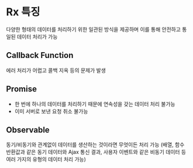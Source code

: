 # Rx 특징

다양한 형태의 데이터를 처리하기 위한 일관된 방식을 제공하며 이를 통해 안전하고 통일된 데이터 처리가 가능


## Callback Function

에러 처리가 어렵고 콜백 지옥 등의 문제가 발생

## Promise

- 한 번에 하나의 데이터를 처리하기 때문에 연속성을 갖는 데이터 처리 불가능
- 이미 서버로 보낸 요청 취소 불가능


## Observable

동기/비동기와 관계없이 데이터를 생산하는 것이라면 무엇이든 처리 가능
(배열, 함수 반환값과 같은 동기 데이터와 Ajax 통신 결과, 사용자 이벤트와 같은 비동기 데이터 등 여러 가지의 유형의 데이터 처리 가능)

